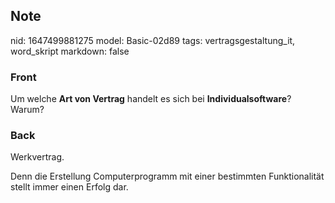 ## Note
nid: 1647499881275
model: Basic-02d89
tags: vertragsgestaltung_it, word_skript
markdown: false

### Front
Um welche <b>Art von Vertrag</b> handelt es sich bei
<b>Individualsoftware</b>? Warum?

### Back
Werkvertrag.

Denn die Erstellung Computerprogramm mit einer bestimmten Funktionalität stellt immer einen Erfolg dar.
